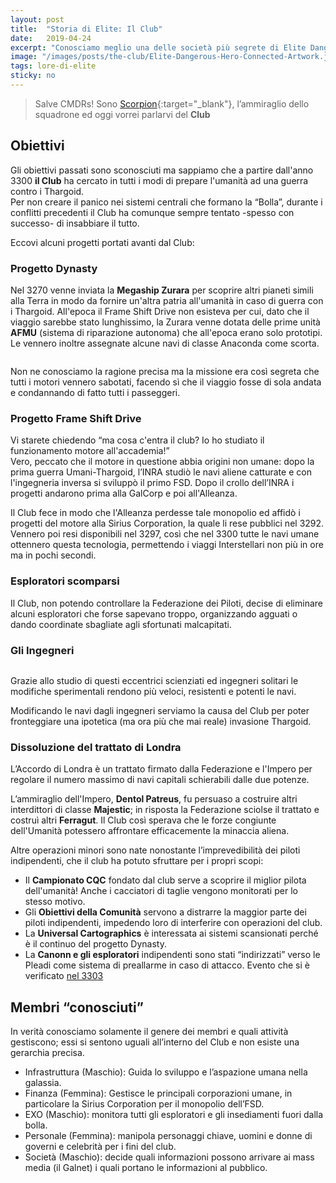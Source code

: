 ```yaml
---
layout: post
title:  "Storia di Elite: Il Club"
date:   2019-04-24
excerpt: "Conosciamo meglio una delle società più segrete di Elite Dangerous, il cui unico obiettivo dichiarato è salvare l'umanità"
image: "/images/posts/the-club/Elite-Dangerous-Hero-Connected-Artwork.jpg"
tags: lore-di-elite
sticky: no
---
```

> Salve CMDRs! Sono [Scorpion](https://my.playstation.com/profile/Scorpion01924){:target="_blank"}, l’ammiraglio dello squadrone ed oggi vorrei parlarvi del **Club**

## Obiettivi

Gli obiettivi passati sono sconosciuti  ma sappiamo che a partire dall'anno 3300 **il Club** ha cercato in tutti i modi di prepare l'umanità ad una guerra contro i Thargoid.<br>
Per non creare il panico nei sistemi centrali che formano la “Bolla”, durante i conflitti precedenti il Club ha comunque sempre tentato -spesso con successo- di insabbiare il tutto.

Eccovi alcuni progetti portati avanti dal Club:

### Progetto Dynasty

Nel 3270 venne inviata la **Megaship Zurara** per scoprire altri pianeti simili alla Terra in modo da fornire un'altra patria all'umanità in caso di guerra con i Thargoid. All'epoca il Frame Shift Drive non esisteva per cui, dato che il viaggio sarebbe stato lunghissimo, la Zurara venne dotata delle prime unità **AFMU** (sistema di riparazione autonoma) che all'epoca erano solo prototipi. Le vennero inoltre assegnate alcune navi di classe Anaconda come scorta.

<span class="image fit"><img src="/images/posts/the-club/Zurara-Megaship.jpg" alt=""></span>

Non ne conosciamo la ragione precisa ma la missione era così segreta che tutti i motori vennero sabotati, facendo sì che il viaggio fosse di sola andata e condannando di fatto tutti i passeggeri.

### Progetto Frame Shift Drive

Vi starete  chiedendo “ma cosa c'entra il club? Io ho studiato il funzionamento motore all'accademia!” <br>
Vero, peccato che il motore in questione abbia origini non umane: dopo la prima guerra Umani-Thargoid, l’INRA studiò le navi aliene catturate e con l'ingegneria inversa si sviluppò il primo FSD. Dopo il crollo dell’INRA i progetti andarono prima alla GalCorp e poi all'Alleanza. 

Il Club fece in modo che l'Alleanza perdesse tale monopolio ed affidò i progetti del motore alla Sirius Corporation, la quale li rese pubblici nel 3292.<br>
Vennero poi resi disponibili nel 3297, così che nel 3300 tutte le navi umane ottennero questa tecnologia, permettendo i viaggi Interstellari non più in ore ma in pochi secondi.

### Esploratori scomparsi

Il Club, non potendo controllare la Federazione dei Piloti, decise di eliminare alcuni esploratori che forse sapevano troppo, organizzando agguati o dando coordinate sbagliate agli sfortunati malcapitati.

### Gli Ingegneri

<span class="image fit"><img src="/images/posts/the-club/ccc6134761325c46909d18baf962cc8bddbc750f.jpg" alt=""></span>

Grazie allo studio di questi eccentrici scienziati ed ingegneri solitari le modifiche sperimentali rendono più veloci, resistenti e potenti le navi.

Modificando le navi dagli ingegneri serviamo la causa del Club per poter fronteggiare una ipotetica (ma ora più che mai reale) invasione Thargoid.

### Dissoluzione del trattato di Londra

L’Accordo di Londra è un trattato firmato dalla Federazione e l'Impero per regolare il numero massimo di navi capitali schierabili dalle due potenze.

L’ammiraglio dell'Impero, **Dentol Patreus**, fu persuaso a costruire altri interdittori di classe **Majestic**; in risposta la Federazione sciolse il trattato e costruì altri  **Ferragut**. Il Club così sperava che le forze congiunte dell'Umanità potessero affrontare efficacemente la minaccia aliena.

Altre operazioni minori sono nate nonostante l’imprevedibilità dei piloti indipendenti, che il club ha potuto sfruttare per i propri scopi:

- Il **Campionato CQC** fondato dal club serve a scoprire il miglior pilota dell'umanità! Anche i cacciatori di taglie vengono monitorati per lo stesso motivo. 
- Gli **Obiettivi della Comunità** servono a distrarre la maggior parte dei piloti indipendenti, impedendo loro di interferire con operazioni del club. 
- La **Universal Cartographics** è interessata ai sistemi scansionati perché è il continuo del progetto Dynasty. 
- La **Canonn e gli esploratori** indipendenti sono stati “indirizzati” verso le Pleadi come sistema di preallarme in caso di attacco. Evento che si è verificato [nel 3303](/blog/storia-dei-thargoid)

## Membri “conosciuti”

In verità conosciamo solamente il genere dei membri e quali attività gestiscono; essi si sentono uguali all’interno del Club e non esiste una gerarchia precisa.

- Infrastruttura (Maschio): Guida lo  sviluppo e l’aspazione umana nella galassia.
- Finanza (Femmina): Gestisce le principali corporazioni umane, in particolare la Sirius Corporation per il monopolio dell’FSD.
- EXO (Maschio): monitora tutti gli esploratori e gli insediamenti fuori dalla bolla. 
- Personale (Femmina): manipola personaggi chiave, uomini e donne di governi e celebrità per i fini del club. 
- Società (Maschio): decide quali informazioni possono arrivare ai mass media (il Galnet) i quali portano le informazioni al pubblico.